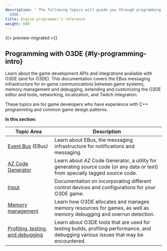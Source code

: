 ```yaml
---
description: ' The following topics will guide you through programming with and for
  O3DE. '
title: Engine programmer's reference
weight: 600
---
```


{{< preview-migrated >}}

## Programming with O3DE {#ly-programming-intro}

Learn about the game development APIs and integrations available with O3DE \(and for O3DE\)\. This documentation covers the EBus messaging infrastructure for in\-game communications between game systems, memory management and debugging, extending and customizing the O3DE editor and tools, networking, localization, and Twitch integration\.

These topics are for game developers who have experience with C\+\+ programming and common game design patterns\.


**In this section:**

| Topic Area | Description |
| --- | --- |
| [Event Bus](/docs/user-guide/engine/ebus/) \(EBus\) | Learn about EBus, the messaging infrastructure for notifications and messaging\.  |
| [AZ Code Generator](/docs/user-guide/engine/codegen/) | Learn about AZ Code Generator, a utility for generating source code \(or any data or text\) from specially tagged source code\. |
| [Input](/docs/user-guide/interactivity/input/) | Documentation on incorporating different control devices and configurations for your O3DE game\. |
| [Memory management](/docs/user-guide/engine/memory/allocators) | Learn how O3DE allocates and manages memory resources for games, as well as memory debugging and overrun detection\. |
| [Profiling, testing, and debugging](/docs/user-guide/testing/) | Learn about O3DE tools that are used for testing builds, profiling performance, and debugging various issues that may be encountered\. |